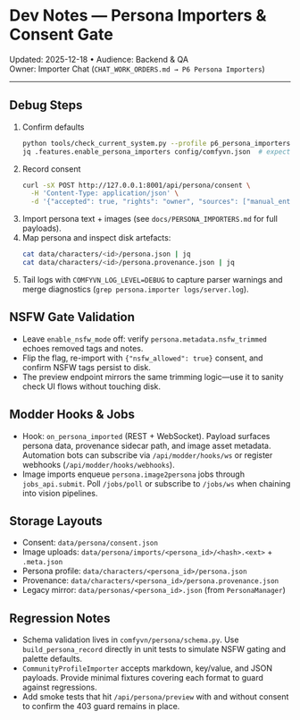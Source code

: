 # Dev Notes — Persona Importers & Consent Gate

Updated: 2025-12-18 • Audience: Backend & QA  
Owner: Importer Chat (`CHAT_WORK_ORDERS.md → P6 Persona Importers`)

---

## Debug Steps

1. Confirm defaults  
   ```bash
   python tools/check_current_system.py --profile p6_persona_importers --base http://127.0.0.1:8001
   jq .features.enable_persona_importers config/comfyvn.json  # expect false
   ```
2. Record consent  
   ```bash
   curl -sX POST http://127.0.0.1:8001/api/persona/consent \
     -H 'Content-Type: application/json' \
     -d '{"accepted": true, "rights": "owner", "sources": ["manual_entry"]}' | jq
   ```
3. Import persona text + images (see `docs/PERSONA_IMPORTERS.md` for full payloads).
4. Map persona and inspect disk artefacts:  
   ```bash
   cat data/characters/<id>/persona.json | jq
   cat data/characters/<id>/persona.provenance.json | jq
   ```
5. Tail logs with `COMFYVN_LOG_LEVEL=DEBUG` to capture parser warnings and merge
   diagnostics (`grep persona.importer logs/server.log`).

## NSFW Gate Validation

- Leave `enable_nsfw_mode` off: verify `persona.metadata.nsfw_trimmed` echoes removed
  tags and notes.
- Flip the flag, re-import with `{"nsfw_allowed": true}` consent, and confirm NSFW tags
  persist to disk.
- The preview endpoint mirrors the same trimming logic—use it to sanity check UI flows
  without touching disk.

## Modder Hooks & Jobs

- Hook: `on_persona_imported` (REST + WebSocket). Payload surfaces persona data,
  provenance sidecar path, and image asset metadata. Automation bots can subscribe via
  `/api/modder/hooks/ws` or register webhooks (`/api/modder/hooks/webhooks`).
- Image imports enqueue `persona.image2persona` jobs through `jobs_api.submit`. Poll
  `/jobs/poll` or subscribe to `/jobs/ws` when chaining into vision pipelines.

## Storage Layouts

- Consent: `data/persona/consent.json`
- Image uploads: `data/persona/imports/<persona_id>/<hash>.<ext>` + `.meta.json`
- Persona profile: `data/characters/<persona_id>/persona.json`
- Provenance: `data/characters/<persona_id>/persona.provenance.json`
- Legacy mirror: `data/personas/<persona_id>.json` (from `PersonaManager`)

## Regression Notes

- Schema validation lives in `comfyvn/persona/schema.py`. Use `build_persona_record`
  directly in unit tests to simulate NSFW gating and palette defaults.
- `CommunityProfileImporter` accepts markdown, key/value, and JSON payloads. Provide
  minimal fixtures covering each format to guard against regressions.
- Add smoke tests that hit `/api/persona/preview` with and without consent to confirm
  the 403 guard remains in place.

